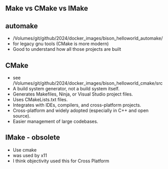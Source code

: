 ## Make vs CMake vs IMake

## automake
* /Volumes/git/github/2024/docker_images/bison_helloworld_automake/
* for legacy gnu tools (CMake is more modern)
* Good to understand how all those projects are built

## CMake
* see /Volumes/git/github/2024/docker_images/bison_helloworld_cmake/src
* A build system generator, not a build system itself.
* Generates Makefiles, Ninja, or Visual Studio project files.
* Uses CMakeLists.txt files.
* Integrates with IDEs, compilers, and cross-platform projects.
* Cross-platform and widely adopted (especially in C++ and open source).
* Easier management of large codebases.


## IMake - obsolete
* Use cmake
* was used by x11
* I think objectivity used this for Cross Platform
